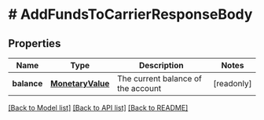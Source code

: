 # # AddFundsToCarrierResponseBody

## Properties

Name | Type | Description | Notes
------------ | ------------- | ------------- | -------------
**balance** | [**MonetaryValue**](MonetaryValue.md) | The current balance of the account | [readonly] 

[[Back to Model list]](../../README.md#documentation-for-models) [[Back to API list]](../../README.md#documentation-for-api-endpoints) [[Back to README]](../../README.md)


